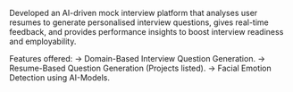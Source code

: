 Developed an AI-driven mock interview platform that analyses user resumes to generate personalised interview questions, gives real-time feedback, and provides performance insights to boost interview readiness and employability.

Features offered:
    -> Domain-Based Interview Question Generation.
    -> Resume-Based Question Generation (Projects listed).
    -> Facial Emotion Detection using AI-Models.
